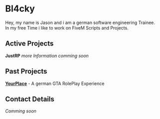 # Bl4cky
Hey, my name is Jason and i am a german software engineering Trainee.   
In my free Time i like to work on FiveM Scripts and Projects.

## Active Projects
**JustRP** *more Information comming soon*

## Past Projects
[**YourPlace**](https://yourplace.zone) - A german GTA RolePlay Experience

## Contact Details
*Comming soon*

